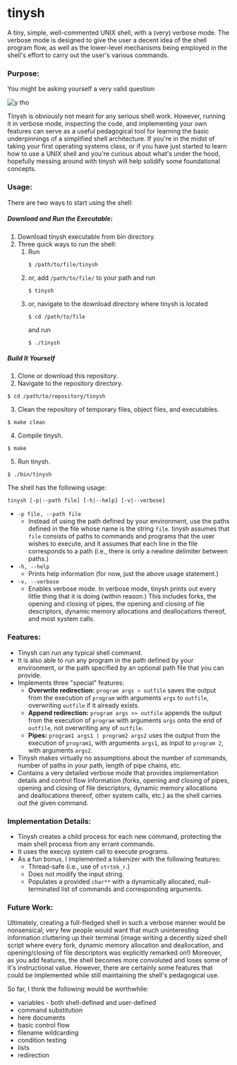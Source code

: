 # tinysh
A tiny, simple, well-commented UNIX shell, with a (very) verbose mode.  The verbose mode is designed
to give the user a decent idea of the shell program flow, as well as the lower-level mechanisms being
employed in the shell's effort to carry out the user's various commands.

### Purpose:
You might be asking yourself a very valid question:

![y tho](http://i.imgur.com/yNlQWRM.jpg?fb)

Tinysh is obviously not meant for any serious shell work.  However, running it in verbose mode,
inspecting the code, and implementing your own features can serve as a useful
pedagogical tool for learning the basic underpinnings of a simplified shell architecture.  If you're
in the midst of taking your first operating systems class, or if you have just started to learn how
to use a UNIX shell and you're curious about what's under the hood, hopefully messing around with
tinysh will help solidify some foundational concepts.

### Usage:
There are two ways to start using the shell:
##### Download and Run the Executable:
1. Download tinysh executable from bin directory.
2. Three quick ways to run the shell:
   1. Run
      ```
      $ /path/to/file/tinysh
      ```
   2. or, add `/path/to/file/` to your path and run
      ```
      $ tinysh
      ```
   3. or, navigate to the download directory where tinysh is located
      ```
      $ cd /path/to/file
      ```
      and run
      ```
      $ ./tinysh
      ```
##### Build It Yourself
1. Clone or download this repository.
2. Navigate to the repository directory.
```
$ cd /path/to/repository/tinysh 
```
3. Clean the repository of temporary files, object files, and executables.
```
$ make clean
```
4. Compile tinysh.
```
$ make
```
5. Run tinysh.
```
$ ./bin/tinysh
```

The shell has the following usage:
```
tinysh [-p|--path file] [-h|--help] [-v|--verbose]
```

* `-p file, --path file`
  * Instead of using the path defined by your environment, use the paths defined in the file whose
  name is the string `file`.  tinysh assumes that `file` consists of paths to commands and programs
  that the user wishes to execute, and it assumes that each line in the file corresponds to a path 
  (i.e., there is only a newline delimiter between paths.)
* `-h, --help`
  * Prints help information (for now, just the above usage statement.)
* `-v, --verbose`
  * Enables verbose mode.  In verbose mode, tinysh prints out every little thing that it is doing
    (within reason.)  This includes forks, the opening and closing of pipes, the opening and closing
    of file descriptors, dynamic memory allocations and deallocations thereof, and most system
    calls.


### Features:
* Tinysh can run any typical shell command.
* It is also able to run any program in the path defined by your environment, or the path specified
by an optional path file that you can provide.
* Implements three "special" features:
  * **Overwrite redirection:** `program args > outfile` saves the output from the execution of
  `program` with arguments `args` to `outfile`, overwriting `outfile` if it already exists. 
  * **Append redirection:** `program args >> outfile` appends the output from the execution of
  `program` with arguments `args` onto the end of `outfile`, not overwriting any of `outfile`. 
  * **Pipes:** `program1 args1 | program2 args2` uses the output from the execution of `program1`,
  with arguments `args1`, as input to `program 2`, with arguments `args2`.
* Tinysh makes virtually no assumptions about the number of commands, number of paths in your path,
length of pipe chains, etc.
* Contains a very detailed verbose mode that provides implementation details and control flow
information (forks, opening and closing of pipes, opening and closing of file descriptors, dynamic
memory allocations and deallocations thereof, other system calls, etc.) as the shell carries out the
given command.

### Implementation Details:

* Tinysh creates a child process for each new command, protecting the main shell process from any
errant commands.
* It uses the execvp system call to execute programs.
* As a fun bonus, I implemented a tokenizer with the following features:
  * Thread-safe (i.e., use of `strtok_r`.)
  * Does not modify the input string.
  * Populates a provided `char**` with a dynamically allocated, null-terminated list of commands and
    corresponding arguments.

### Future Work:

Ultimately, creating a full-fledged shell in such a verbose manner would be nonsensical; very few
people would want that much uninteresting information cluttering up their terminal (image writing a
decently sized shell script where every fork, dynamic memory allocation and deallocation, and
opening/closing of file descriptors was explicitly remarked on!)  Moreover, as you add features, the
shell becomes more convoluted and loses some of it's instructional value.  However, there are
certainly some features that could be implemented while still maintaining the shell's pedagogical
use.

So far, I think the following would be worthwhile:

* variables - both shell-defined and user-defined
* command substitution
* here documents
* basic control flow
* filename wildcarding
* condition testing
* lists
* redirection
